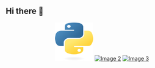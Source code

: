 ## Hi there 👋

<div align="center">
  <a href="URL1"><img src="Images/Tech Stack/python-logo-only.png" alt="Image 1" width="100" height="100"></a>
  <a href="URL2"><img src="IMAGE_URL2" alt="Image 2" width="100" height="100"></a>
  <a href="URL3"><img src="IMAGE_URL3" alt="Image 3" width="100" height="100"></a>
</div>

<!--
**Sylforen/Sylforen** is a ✨ _special_ ✨ repository because its `README.md` (this file) appears on your GitHub profile.

Here are some ideas to get you started:

- 🔭 I’m currently working on ...
- 🌱 I’m currently learning ...
- 👯 I’m looking to collaborate on ...
- 🤔 I’m looking for help with ...
- 💬 Ask me about ...
- 📫 How to reach me: ...
- 😄 Pronouns: ...
- ⚡ Fun fact: ...
-->
